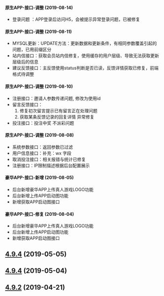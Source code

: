 #### 原生APP-接口-调整 (2019-08-14)

* 登录问题  ：APP登录后访问H5，会被提示异常登录问题，已被修复


#### 原生APP-接口-调整 (2019-08-11)

* MYSQL更新：UPDATE方法：更新数据和更新条件，有相同参数覆盖引起的问题，已用前缀区分
* 站内信接口：获取会员站内信修复，使用缓存的用户层级、导致无法获取更新层级后的信息
* 建议反馈接口：主反馈使用status判断是否已读，反馈详情获取已修复，前端格式待调整



#### 原生APP-接口-调整 (2019-08-10)

* 注册接口：邀请人参数传递问题, 修改为使用id
* 留言反馈接口：
    1. 修复初次留言提示已有留言正在处理问题
    2. 获取某条反馈记录的回复详情 异常修复 
* 投注接口：投注中奖 不派彩问题



#### 原生APP-接口-调整 (2019-08-08)

* 系统参数接口：返回参数已过滤
* 用户信息接口：补充：wx 字段
* 取消投注接口：相关报错与统计已修复
* 注册接口：IP限制描述根据后台配置展示


#### 豪华APP-接口-新增 (2019-08-05)

* 后台新增豪华APP上传真人游戏LOGO功能
* 后台新增上传APP启动图功能
* 新增获取APP启动图接口


#### 豪华APP-接口-修复 (2019-08-04)

* 后台新增豪华APP上传真人游戏LOGO功能
* 后台新增上传APP启动图功能
* 新增获取APP启动图接口


<a name="4.9.4"></a>
## [4.9.4](https://github.com/docsifyjs/docsify/compare/v4.9.2...v4.9.4) (2019-05-05)

<a name="4.9.4"></a>
## [4.9.4](https://github.com/docsifyjs/docsify/compare/v4.9.2...v4.9.4) (2019-05-04)



<a name="4.9.2"></a>
## [4.9.2](https://github.com/docsifyjs/docsify/compare/v4.9.1...v4.9.2) (2019-04-21)
